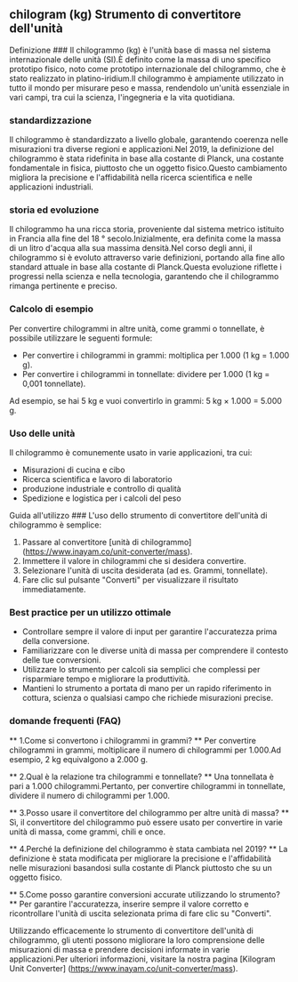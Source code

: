 ## chilogram (kg) Strumento di convertitore dell'unità

Definizione ###
Il chilogrammo (kg) è l'unità base di massa nel sistema internazionale delle unità (SI).È definito come la massa di uno specifico prototipo fisico, noto come prototipo internazionale del chilogrammo, che è stato realizzato in platino-iridium.Il chilogrammo è ampiamente utilizzato in tutto il mondo per misurare peso e massa, rendendolo un'unità essenziale in vari campi, tra cui la scienza, l'ingegneria e la vita quotidiana.

### standardizzazione
Il chilogrammo è standardizzato a livello globale, garantendo coerenza nelle misurazioni tra diverse regioni e applicazioni.Nel 2019, la definizione del chilogrammo è stata ridefinita in base alla costante di Planck, una costante fondamentale in fisica, piuttosto che un oggetto fisico.Questo cambiamento migliora la precisione e l'affidabilità nella ricerca scientifica e nelle applicazioni industriali.

### storia ed evoluzione
Il chilogrammo ha una ricca storia, proveniente dal sistema metrico istituito in Francia alla fine del 18 ° secolo.Inizialmente, era definita come la massa di un litro d'acqua alla sua massima densità.Nel corso degli anni, il chilogrammo si è evoluto attraverso varie definizioni, portando alla fine allo standard attuale in base alla costante di Planck.Questa evoluzione riflette i progressi nella scienza e nella tecnologia, garantendo che il chilogrammo rimanga pertinente e preciso.

### Calcolo di esempio
Per convertire chilogrammi in altre unità, come grammi o tonnellate, è possibile utilizzare le seguenti formule:
- Per convertire i chilogrammi in grammi: moltiplica per 1.000 (1 kg = 1.000 g).
- Per convertire i chilogrammi in tonnellate: dividere per 1.000 (1 kg = 0,001 tonnellate).

Ad esempio, se hai 5 kg e vuoi convertirlo in grammi:
5 kg × 1.000 = 5.000 g.

### Uso delle unità
Il chilogrammo è comunemente usato in varie applicazioni, tra cui:
- Misurazioni di cucina e cibo
- Ricerca scientifica e lavoro di laboratorio
- produzione industriale e controllo di qualità
- Spedizione e logistica per i calcoli del peso

Guida all'utilizzo ###
L'uso dello strumento di convertitore dell'unità di chilogrammo è semplice:
1. Passare al convertitore [unità di chilogrammo] (https://www.inayam.co/unit-converter/mass).
2. Immettere il valore in chilogrammi che si desidera convertire.
3. Selezionare l'unità di uscita desiderata (ad es. Grammi, tonnellate).
4. Fare clic sul pulsante "Converti" per visualizzare il risultato immediatamente.

### Best practice per un utilizzo ottimale
- Controllare sempre il valore di input per garantire l'accuratezza prima della conversione.
- Familiarizzare con le diverse unità di massa per comprendere il contesto delle tue conversioni.
- Utilizzare lo strumento per calcoli sia semplici che complessi per risparmiare tempo e migliorare la produttività.
- Mantieni lo strumento a portata di mano per un rapido riferimento in cottura, scienza o qualsiasi campo che richiede misurazioni precise.

### domande frequenti (FAQ)

** 1.Come si convertono i chilogrammi in grammi? **
Per convertire chilogrammi in grammi, moltiplicare il numero di chilogrammi per 1.000.Ad esempio, 2 kg equivalgono a 2.000 g.

** 2.Qual è la relazione tra chilogrammi e tonnellate? **
Una tonnellata è pari a 1.000 chilogrammi.Pertanto, per convertire chilogrammi in tonnellate, dividere il numero di chilogrammi per 1.000.

** 3.Posso usare il convertitore del chilogrammo per altre unità di massa? **
Sì, il convertitore del chilogrammo può essere usato per convertire in varie unità di massa, come grammi, chili e once.

** 4.Perché la definizione del chilogrammo è stata cambiata nel 2019? **
La definizione è stata modificata per migliorare la precisione e l'affidabilità nelle misurazioni basandosi sulla costante di Planck piuttosto che su un oggetto fisico.

** 5.Come posso garantire conversioni accurate utilizzando lo strumento? **
Per garantire l'accuratezza, inserire sempre il valore corretto e ricontrollare l'unità di uscita selezionata prima di fare clic su "Converti".

Utilizzando efficacemente lo strumento di convertitore dell'unità di chilogrammo, gli utenti possono migliorare la loro comprensione delle misurazioni di massa e prendere decisioni informate in varie applicazioni.Per ulteriori informazioni, visitare la nostra pagina [Kilogram Unit Converter] (https://www.inayam.co/unit-converter/mass).